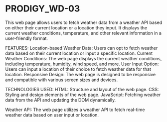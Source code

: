 # PRODIGY_WD-03
This web page allows users to fetch weather data from a weather API based on either their current location or a location they input. It displays the current weather conditions, temperature, and other relevant information in a user-friendly format.

FEATURES: Location-based Weather Data: Users can opt to fetch weather data based on their current location or input a specific location. Current Weather Conditions: The web page displays the current weather conditions, including temperature, humidity, wind speed, and more. User Input Option: Users can input a location of their choice to fetch weather data for that location. Responsive Design: The web page is designed to be responsive and compatible with various screen sizes and devices.

TECHNOLOGIES USED: HTML: Structure and layout of the web page. CSS: Styling and design elements of the web page. JavaScript: Fetching weather data from the API and updating the DOM dynamically.

Weather API: The web page utilizes a weather API to fetch real-time weather data based on user input or location.
